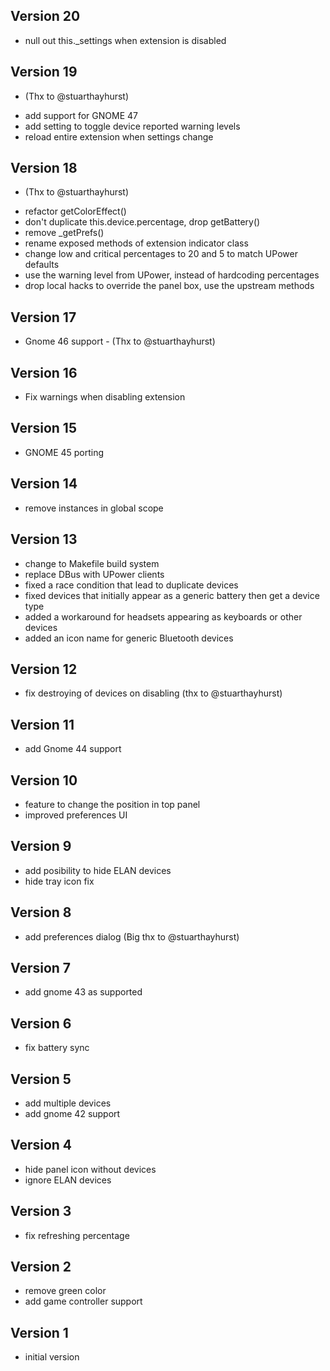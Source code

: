 ## Version 20
 * null out this._settings when extension is disabled
## Version 19
 - (Thx to @stuarthayhurst)
 * add support for GNOME 47
 * add setting to toggle device reported warning levels
 * reload entire extension when settings change
## Version 18
 - (Thx to @stuarthayhurst)
 * refactor getColorEffect()
 * don't duplicate this.device.percentage, drop getBattery()
 * remove _getPrefs()
 * rename exposed methods of extension indicator class
 * change low and critical percentages to 20 and 5 to match UPower defaults
 * use the warning level from UPower, instead of hardcoding percentages
 * drop local hacks to override the panel box, use the upstream methods
## Version 17
 * Gnome 46 support - (Thx to @stuarthayhurst)
## Version 16
 * Fix warnings when disabling extension
## Version 15
 * GNOME 45 porting
## Version 14
 * remove instances in global scope
## Version 13
 * change to Makefile build system
 * replace DBus with UPower clients
 * fixed a race condition that lead to duplicate devices
 * fixed devices that initially appear as a generic battery then get a device type
 * added a workaround for headsets appearing as keyboards or other devices
 * added an icon name for generic Bluetooth devices
## Version 12
 * fix destroying of devices on disabling (thx to @stuarthayhurst)
## Version 11
 * add Gnome 44 support
## Version 10
 * feature to change the position in top panel
 * improved preferences UI
## Version 9
 * add posibility to hide ELAN devices
 * hide tray icon fix
## Version 8
 * add preferences dialog (Big thx to @stuarthayhurst)
## Version 7
 * add gnome 43 as supported
## Version 6
 * fix battery sync
## Version 5
 * add multiple devices
 * add gnome 42 support
## Version 4
 * hide panel icon without devices
 * ignore ELAN devices
## Version 3
 * fix refreshing percentage
## Version 2
 * remove green color
 * add game controller support
## Version 1
 * initial version